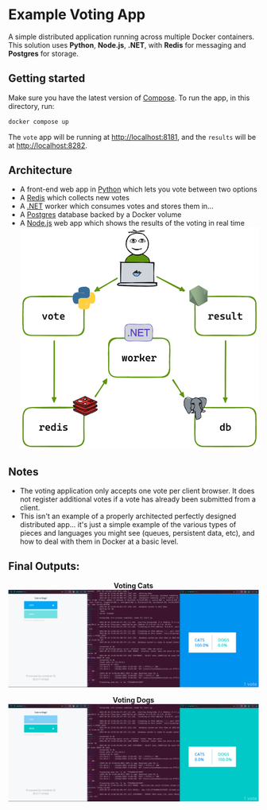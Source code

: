 # Example Voting App
A simple distributed application running across multiple Docker containers.
This solution uses **Python**, **Node.js**, **.NET**, with **Redis** for messaging and **Postgres** for storage.

## Getting started
Make sure you have the latest version of [Compose](https://docs.docker.com/compose/install/).
To run the app, in this directory, run:
```bash
docker compose up
```
The `vote` app will be running at [http://localhost:8181](http://localhost:8181), and the `results` will be at [http://localhost:8282](http://localhost:8282).

## Architecture
* A front-end web app in [Python](/vote) which lets you vote between two options
* A [Redis](https://hub.docker.com/_/redis/) which collects new votes
* A [.NET](/worker/) worker which consumes votes and stores them in…
* A [Postgres](https://hub.docker.com/_/postgres/) database backed by a Docker volume
* A [Node.js](/result) web app which shows the results of the voting in real time
![Architecture diagram](Diagram.png)

## Notes
- The voting application only accepts one vote per client browser. It does not register additional votes if a vote has already been submitted from a client.
- This isn't an example of a properly architected perfectly designed distributed app... it's just a simple example of the various types of pieces and languages you might see (queues, persistent data, etc), and how to deal with them in Docker at a basic level.

## Final Outputs:
<p align="center">
  <strong>Voting Cats</strong>
  <br>
  <img src="Screenshots/final-output-1.png">
</p>

<p align="center">
  <strong>Voting Dogs</strong>
  <br>
  <img src="Screenshots/final-output-2.png">
</p>
